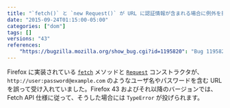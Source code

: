 ```yaml
---
title: "`fetch()` と `new Request()` が URL に認証情報が含まれる場合に例外を投げるようになりました"
date: "2015-09-24T01:15:00-05:00"
categories: ["dom"]
tags: []
versions: "43"
references:
    "https://bugzilla.mozilla.org/show_bug.cgi?id=1195820": "Bug 1195820 - fetch() and new Request() should throw TypeError on URL with username/password"
---
```

Firefox に実装されている [`fetch`](https://developer.mozilla.org/ja/docs/Web/API/GlobalFetch/fetch) メソッドと [`Request`](https://developer.mozilla.org/ja/docs/Web/API/Request/Request) コンストラクタが、`http://user:password@example.com` のようなユーザ名やパスワードを含む URL を誤って受け入れていました。Firefox 43 およびそれ以降のバージョンでは、Fetch API 仕様に従って、そうした場合には `TypeError` が投げられます。
